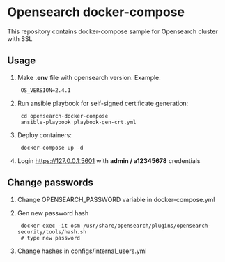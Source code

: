# Opensearch docker-compose

This repository contains docker-compose sample for Opensearch cluster with SSL


## Usage

1) Make **.env** file with opensearch version. Example:

        OS_VERSION=2.4.1

2) Run ansible playbook for self-signed certificate generation:

        cd opensearch-docker-compose
        ansible-playbook playbook-gen-crt.yml 

3) Deploy containers:

        docker-compose up -d

4) Login https://127.0.0.1:5601 with **admin / a12345678** credentials


## Change passwords

1) Change OPENSEARCH_PASSWORD variable in docker-compose.yml  

2) Gen new password hash

        docker exec -it osm /usr/share/opensearch/plugins/opensearch-security/tools/hash.sh
        # type new password
    
3) Change hashes in configs/internal_users.yml